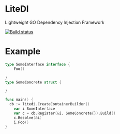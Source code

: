 # LiteDI
Lightweight GO Dependency Injection Framework

[![Build status](https://ci.appveyor.com/api/projects/status/h59tvux2x63pk2eu?svg=true)](https://ci.appveyor.com/project/oshvartz/litedi)

# Example
```go
type SomeInterface interface {
	Foo()

}
type SomeConcrete struct {

}

func main() {
  cb := litedi.CreateContainerBuilder()
	var i SomeInterface
	var c = cb.Register(&i, SomeConcrete{}).Build()
	c.Resolve(&i)
	i.Foo()
}

```
